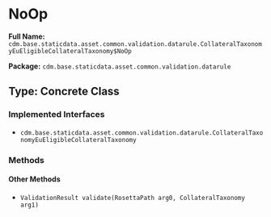 # NoOp

**Full Name:** `cdm.base.staticdata.asset.common.validation.datarule.CollateralTaxonomyEuEligibleCollateralTaxonomy$NoOp`

**Package:** `cdm.base.staticdata.asset.common.validation.datarule`

## Type: Concrete Class

### Implemented Interfaces

- `cdm.base.staticdata.asset.common.validation.datarule.CollateralTaxonomyEuEligibleCollateralTaxonomy`

### Methods

#### Other Methods

- `ValidationResult validate(RosettaPath arg0, CollateralTaxonomy arg1)`

